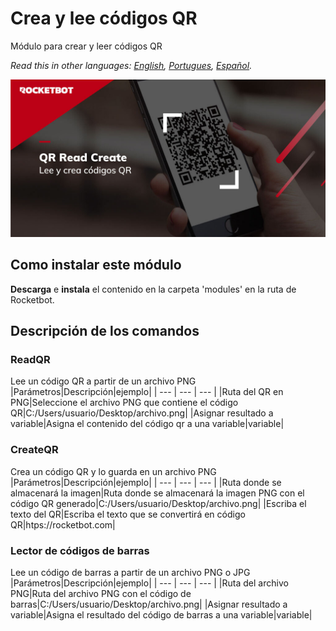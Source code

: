 # Crea y lee códigos QR
  
Módulo para crear y leer códigos QR  

*Read this in other languages: [English](Manual_QRReadCreate.md), [Portugues](Manual_QRReadCreate.pr.md), [Español](Manual_QRReadCreate.es.md).*
  
![banner](imgs/Banner_QRReadCreate.png)
## Como instalar este módulo
  
__Descarga__ e __instala__ el contenido en la carpeta 'modules' en la ruta de Rocketbot.  



## Descripción de los comandos

### ReadQR
  
Lee un código QR a partir de un archivo PNG
|Parámetros|Descripción|ejemplo|
| --- | --- | --- |
|Ruta del QR en PNG|Seleccione el archivo PNG que contiene el código QR|C:/Users/usuario/Desktop/archivo.png|
|Asignar resultado a variable|Asigna el contenido del código qr a una variable|variable|

### CreateQR
  
Crea un código QR y lo guarda en un archivo PNG
|Parámetros|Descripción|ejemplo|
| --- | --- | --- |
|Ruta donde se almacenará la imagen|Ruta donde se almacenará la imagen PNG con el código QR generado|C:/Users/usuario/Desktop/archivo.png|
|Escriba el texto del QR|Escriba el texto que se convertirá en código QR|htps://rocketbot.com|

### Lector de códigos de barras
  
Lee un código de barras a partir de un archivo PNG o JPG
|Parámetros|Descripción|ejemplo|
| --- | --- | --- |
|Ruta del archivo PNG|Ruta del archivo PNG con el código de barras|C:/Users/usuario/Desktop/archivo.png|
|Asignar resultado a variable|Asigna el resultado del código de barras a una variable|variable|
